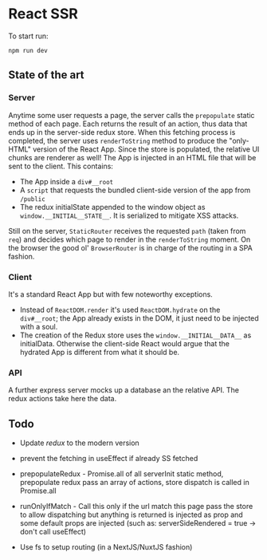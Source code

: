 # React SSR

To start run:

`npm run dev`

## State of the art

### Server

Anytime some user requests a page, the server calls the `prepopulate` static method of each page. Each returns the result of an action, thus data that ends up in the server-side redux store.
When this fetching process is completed, the server uses `renderToString` method to produce the "only-HTML" version of the React App. Since the store is populated, the relative UI chunks are renderer as well!
The App is injected in an HTML file that will be sent to the client. This contains:

- The App inside a `div#__root`
- A `script` that requests the bundled client-side version of the app from `/public`
- The redux initialState appended to the window object as `window.__INITIAL__STATE__`. It is serialized to mitigate XSS attacks.

Still on the server, `StaticRouter` receives the requested `path` (taken from `req`) and decides which page to render in the `renderToString` moment.
On the browser the good ol' `BrowserRouter` is in charge of the routing in a SPA fashion.

### Client

It's a standard React App but with few noteworthy exceptions.

- Instead of `ReactDOM.render` it's used `ReactDOM.hydrate` on the `div#__root`; the App already exists in the DOM, it just need to be injected with a soul.
- The creation of the Redux store uses the `window.__INITIAL__DATA__` as initialData. Otherwise the client-side React would argue that the hydrated App is different from what it should be.

### API

A further express server mocks up a database an the relative API. The redux actions take here the data.

## Todo

- Update _redux_ to the modern version

- prevent the fetching in useEffect if already SS fetched

- prepopulateRedux - Promise.all of all serverInit static method, prepopulate redux
  pass an array of actions, store dispatch is called in Promise.all

- runOnlyIfMatch - Call this only if the url match this page
  pass the store to allow dispatching but anything is returned is injected as prop
  and some default props are injected (such as: serverSideRendered = true -> don't call useEffect)

- Use fs to setup routing (in a NextJS/NuxtJS fashion)
